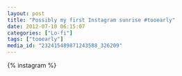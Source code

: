 ```yaml
---
layout: post
title: "Possibly my first Instagram sunrise #tooearly"
date: 2012-07-10 06:15:07
categories: ["Lo-fi"]
tags: ["tooearly"]
media_id: "232415489871243588_326209"
---
```


{% instagram %}
